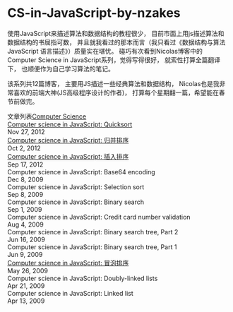# CS-in-JavaScript-by-nzakes

使用JavaScript来描述算法和数据结构的教程很少， 目前市面上用js描述算法和数据结构的书屈指可数，
并且就我看过的那本而言（我只看过《数据结构与算法 JavaScript 语言描述》）质量实在堪忧。
碰巧有次看到Nicolas博客中的Computer Science in JavaScript系列，觉得写得很好， 
就索性打算全篇翻译下， 
也顺便作为自己学习算法的笔记。

该系列共12篇博客，
主要用JS描述一些经典算法和数据结构， Nicolas也是我非常喜欢的前端大神(JS高级程序设计的作者)，
打算每个星期翻一篇，希望能在春节前做完。


文章列表[Computer Science](https://www.nczonline.net/blog/tag/computer-science/) <br/>
[Computer science in JavaScript: Quicksort](https://github.com/HelloLeeChan/CS-in-JavaScript-by-nzakes/blob/master/%E5%BF%AB%E9%80%9F%E6%8E%92%E5%BA%8F.md)<br/>
Nov 27, 2012<br/>
[Computer science in JavaScript: 归并排序](https://github.com/HelloLeeChan/CS-in-JavaScript-by-nzakes/blob/master/%E5%BD%92%E5%B9%B6%E6%8E%92%E5%BA%8F.md)<br/>
Oct 2, 2012<br/>
 [Computer science in JavaScript: 插入排序](https://github.com/HelloLeeChan/CS-in-JavaScript-by-nzakes/blob/master/%E6%8F%92%E5%85%A5%E6%8E%92%E5%BA%8F.md)<br/>
Sep 17, 2012<br/>
Computer science in JavaScript: Base64 encoding<br/>
Dec 8, 2009<br/>
Computer science in JavaScript: Selection sort<br/>
Sep 8, 2009<br/>
Computer science in JavaScript: Binary search<br/>
Sep 1, 2009<br/>
Computer science in JavaScript: Credit card number validation<br/>
Aug 4, 2009<br/>
Computer science in JavaScript: Binary search tree, Part 2<br/>
Jun 16, 2009<br/>
Computer science in JavaScript: Binary search tree, Part 1<br/>
Jun 9, 2009<br/>
[Computer science in JavaScript: 冒泡排序](https://github.com/HelloLeeChan/CS-in-JavaScript-by-nzakes/blob/master/%E5%86%92%E6%B3%A1%E6%8E%92%E5%BA%8F.md)<br/>
May 26, 2009<br/>
Computer science in JavaScript: Doubly-linked lists<br/>
Apr 21, 2009<br/>
Computer science in JavaScript: Linked list<br/>
Apr 13, 2009<br/>


